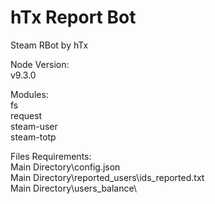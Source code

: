 # hTx Report Bot
 Steam RBot by hTx  
  
Node Version:  
v9.3.0  
  
Modules:  
fs  
request  
steam-user  
steam-totp  
  
Files Requirements:  
Main Directory\config.json  
Main Directory\reported_users\ids_reported.txt  
Main Directory\users_balance\  
  
